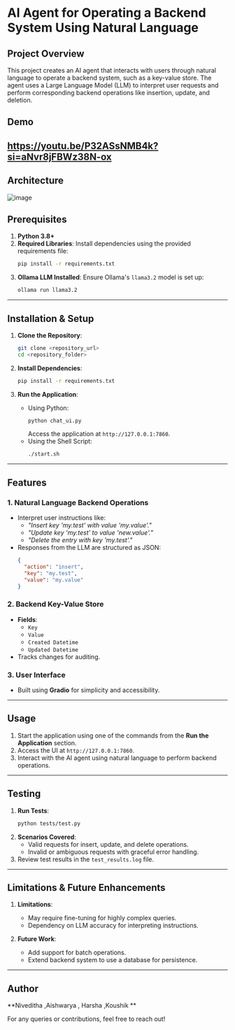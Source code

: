 # AI Agent for Operating a Backend System Using Natural Language

## Project Overview
This project creates an AI agent that interacts with users through natural language to operate a backend system, such as a key-value store. The agent uses a Large Language Model (LLM) to interpret user requests and perform corresponding backend operations like insertion, update, and deletion.
## Demo

https://youtu.be/P32ASsNMB4k?si=aNvr8jFBWz38N-ox
---
## Architecture
![image](https://github.com/user-attachments/assets/21a0d14f-cca0-448d-b5eb-23cfcbbc4aec)

## Prerequisites
1. **Python 3.8+**
2. **Required Libraries**: Install dependencies using the provided requirements file:
   ```bash
   pip install -r requirements.txt
   ```
3. **Ollama LLM Installed**: Ensure Ollama's `llama3.2` model is set up:
   ```bash
   ollama run llama3.2
   ```

---

## Installation & Setup
1. **Clone the Repository**:
   ```bash
   git clone <repository_url>
   cd <repository_folder>
   ```

2. **Install Dependencies**:
   ```bash
   pip install -r requirements.txt
   ```

3. **Run the Application**:
   - Using Python:
     ```bash
     python chat_ui.py
     ```
     Access the application at `http://127.0.0.1:7860`.
   - Using the Shell Script:
     ```bash
     ./start.sh
     ```

---

## Features
### 1. **Natural Language Backend Operations**
   - Interpret user instructions like:
     - _"Insert key 'my.test' with value 'my.value'."_
     - _"Update key 'my.test' to value 'new.value'."_
     - _"Delete the entry with key 'my.test'."_
   - Responses from the LLM are structured as JSON:
     ```json
     {
       "action": "insert",
       "key": "my.test",
       "value": "my.value"
     }
     ```

### 2. **Backend Key-Value Store**
   - **Fields**:
     - `Key`
     - `Value`
     - `Created Datetime`
     - `Updated Datetime`
   - Tracks changes for auditing.

### 3. **User Interface**
   - Built using **Gradio** for simplicity and accessibility.

---

## Usage
1. Start the application using one of the commands from the **Run the Application** section.
2. Access the UI at `http://127.0.0.1:7860`.
3. Interact with the AI agent using natural language to perform backend operations.

---

## Testing
1. **Run Tests**:
   ```bash
   python tests/test.py
   ```
2. **Scenarios Covered**:
   - Valid requests for insert, update, and delete operations.
   - Invalid or ambiguous requests with graceful error handling.
3. Review test results in the `test_results.log` file.

---

## Limitations & Future Enhancements
1. **Limitations**:
   - May require fine-tuning for highly complex queries.
   - Dependency on LLM accuracy for interpreting instructions.

2. **Future Work**:
   - Add support for batch operations.
   - Extend backend system to use a database for persistence.

---

## Author
**Niveditha​ ,Aishwarya​ , Harsha​ ,Koushik **

For any queries or contributions, feel free to reach out!

